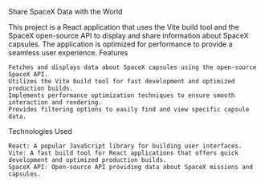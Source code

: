 Share SpaceX Data with the World

This project is a React application that uses the Vite build tool and the SpaceX open-source API to display and share information about SpaceX capsules. The application is optimized for performance to provide a seamless user experience.
Features

    Fetches and displays data about SpaceX capsules using the open-source SpaceX API.
    Utilizes the Vite build tool for fast development and optimized production builds.
    Implements performance optimization techniques to ensure smooth interaction and rendering.
    Provides filtering options to easily find and view specific capsule data.

Technologies Used

    React: A popular JavaScript library for building user interfaces.
    Vite: A fast build tool for React applications that offers quick development and optimized production builds.
    SpaceX API: Open-source API providing data about SpaceX missions and capsules.
